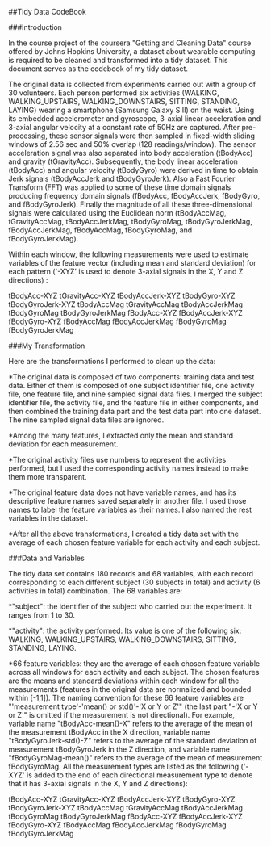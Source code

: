 ##Tidy Data CodeBook

###Introduction

In the course project of the coursera "Getting and Cleaning Data" course offered by Johns Hopkins University, a dataset about wearable computing is required to be cleaned and transformed into a tidy dataset. This document serves as the codebook of my tidy dataset.

The original data is collected from experiments carried out with a group of 30 volunteers. Each person performed six activities (WALKING, WALKING_UPSTAIRS, WALKING_DOWNSTAIRS, SITTING, STANDING, LAYING) wearing a smartphone (Samsung Galaxy S II) on the waist. Using its embedded accelerometer and gyroscope, 3-axial linear acceleration and 3-axial angular velocity at a constant rate of 50Hz are captured. After pre-processing, these sensor signals were then sampled in fixed-width sliding windows of 2.56 sec and 50% overlap (128 readings/window). The sensor acceleration signal was also separated into body acceleration (tBodyAcc) and gravity (tGravityAcc). Subsequently, the body linear acceleration (tBodyAcc) and angular velocity (tBodyGyro) were derived in time to obtain Jerk signals (tBodyAccJerk and tBodyGyroJerk). Also a Fast Fourier Transform (FFT) was applied to some of these time domain signals producing frequency domain signals (fBodyAcc, fBodyAccJerk, fBodyGyro, and fBodyGyroJerk). Finally the magnitude of all these three-dimensional signals were calculated using the Euclidean norm (tBodyAccMag, tGravityAccMag, tBodyAccJerkMag, tBodyGyroMag, tBodyGyroJerkMag, fBodyAccJerkMag, fBodyAccMag, fBodyGyroMag, and fBodyGyroJerkMag).

Within each window, the following measurements were used to estimate variables of the feature vector (including mean and standard deviation) for each pattern ('-XYZ' is used to denote 3-axial signals in the X, Y and Z directions) :

tBodyAcc-XYZ
tGravityAcc-XYZ
tBodyAccJerk-XYZ
tBodyGyro-XYZ
tBodyGyroJerk-XYZ
tBodyAccMag
tGravityAccMag
tBodyAccJerkMag
tBodyGyroMag
tBodyGyroJerkMag
fBodyAcc-XYZ
fBodyAccJerk-XYZ
fBodyGyro-XYZ
fBodyAccMag
fBodyAccJerkMag
fBodyGyroMag
fBodyGyroJerkMag

###My Transformation

Here are the transformations I performed to clean up the data:

*The original data is composed of two components: training data and test data. Either of them is composed of one subject identifier file, one activity file, one feature file, and nine sampled signal data files. I merged the subject identifier file, the activity file, and the feature file in either components, and then combined the training data part and the test data part into one dataset. The nine sampled signal data files are ignored.

*Among the many features, I extracted only the mean and standard deviation for each measurement.

*The original activity files use numbers to represent the activities performed, but I used the corresponding activity names instead to make them more transparent.

*The original feature data does not have variable names, and has its descriptive feature names saved separately in another file. I used those names to label the feature variables as their names. I also named the rest variables in the dataset.

*After all the above transformations, I created a tidy data set with the average of each chosen feature variable for each activity and each subject.

###Data and Variables

The tidy data set contains 180 records and 68 variables, with each record corresponding to each different subject (30 subjects in total) and activity (6 activities in total) combination. The 68 variables are:

*"subject": the identifier of the subject who carried out the experiment. It ranges from 1 to 30.

*"activity": the activity performed. Its value is one of the following six: WALKING, WALKING_UPSTAIRS, WALKING_DOWNSTAIRS, SITTING, STANDING, LAYING.

*66 feature variables: they are the average of each chosen feature variable across all windows for each activity and each subject. The chosen features are the means and standard deviations within each window for all the measurements (features in the original data are normalized and bounded within [-1,1]). The naming convention for these 66 feature variables are "'measurement type'-'mean() or std()'-'X or Y or Z'" (the last part "-'X or Y or Z'" is omitted if the measurement is not directional). For example, variable name "tBodyAcc-mean()-X" refers to the average of the mean of the measurement tBodyAcc in the X direction, variable name "tBodyGyroJerk-std()-Z" refers to the average of the standard deviation of measurement tBodyGyroJerk in the Z direction, and variable name "fBodyGyroMag-mean()" refers to the average of the mean of measurement fBodyGyroMag. All the measurement types are listed as the following ('-XYZ' is added to the end of each directional measurement type to denote that it has 3-axial signals in the X, Y and Z directions):

tBodyAcc-XYZ
tGravityAcc-XYZ
tBodyAccJerk-XYZ
tBodyGyro-XYZ
tBodyGyroJerk-XYZ
tBodyAccMag
tGravityAccMag
tBodyAccJerkMag
tBodyGyroMag
tBodyGyroJerkMag
fBodyAcc-XYZ
fBodyAccJerk-XYZ
fBodyGyro-XYZ
fBodyAccMag
fBodyAccJerkMag
fBodyGyroMag
fBodyGyroJerkMag
